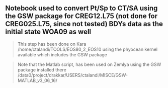 ## Notebook used to convert Pt/Sp to CT/SA using the GSW package for CREG12.L75 (not done for CREG025.L75, since not tested) BDYs data as the initial state WOA09 as well<br>
>
>  This step has been done on Kara /home/ctalandi/TOOLS/EOS80_2_EOS10 using the phyocean kernel available which includes the GSW package<br>

> Note that the Matlab script, has been used on Zemlya using the GSW package installed there /data0/project/drakkar/USERS/ctalandi/MISCE/GSW-MATLAB_v3_06_16/

